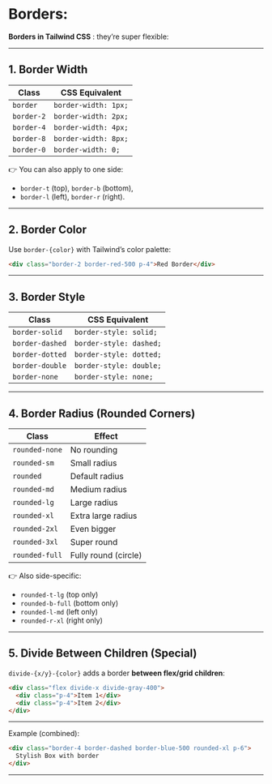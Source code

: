 # Borders:

**Borders in Tailwind CSS** : they’re super flexible:

---

## 1. **Border Width**

| Class | CSS Equivalent |
| --- | --- |
| `border` | `border-width: 1px;` |
| `border-2` | `border-width: 2px;` |
| `border-4` | `border-width: 4px;` |
| `border-8` | `border-width: 8px;` |
| `border-0` | `border-width: 0;` |

👉 You can also apply to one side:

- `border-t` (top), `border-b` (bottom),
- `border-l` (left), `border-r` (right).

---

## 2. **Border Color**

Use `border-{color}` with Tailwind’s color palette:

```html
<div class="border-2 border-red-500 p-4">Red Border</div>

```

---

## 3. **Border Style**

| Class | CSS Equivalent |
| --- | --- |
| `border-solid` | `border-style: solid;` |
| `border-dashed` | `border-style: dashed;` |
| `border-dotted` | `border-style: dotted;` |
| `border-double` | `border-style: double;` |
| `border-none` | `border-style: none;` |

---

## 4. **Border Radius (Rounded Corners)**

| Class | Effect |
| --- | --- |
| `rounded-none` | No rounding |
| `rounded-sm` | Small radius |
| `rounded` | Default radius |
| `rounded-md` | Medium radius |
| `rounded-lg` | Large radius |
| `rounded-xl` | Extra large radius |
| `rounded-2xl` | Even bigger |
| `rounded-3xl` | Super round |
| `rounded-full` | Fully round (circle) |

👉 Also side-specific:

- `rounded-t-lg` (top only)
- `rounded-b-full` (bottom only)
- `rounded-l-md` (left only)
- `rounded-r-xl` (right only)

---

## 5. **Divide Between Children (Special)**

`divide-{x/y}-{color}` adds a border **between flex/grid children**:

```html
<div class="flex divide-x divide-gray-400">
  <div class="p-4">Item 1</div>
  <div class="p-4">Item 2</div>
</div>

```

---

Example (combined):

```html
<div class="border-4 border-dashed border-blue-500 rounded-xl p-6">
  Stylish Box with border
</div>

```

---

